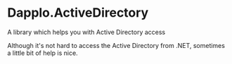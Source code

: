 # Dapplo.ActiveDirectory
A library which helps you with Active Directory access

Although it's not hard to access the Active Directory from .NET, sometimes a little bit of help is nice.

